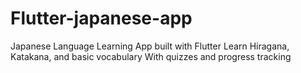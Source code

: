 # Flutter-japanese-app
Japanese Language Learning App built with Flutter Learn Hiragana, Katakana, and basic vocabulary With quizzes and progress tracking
